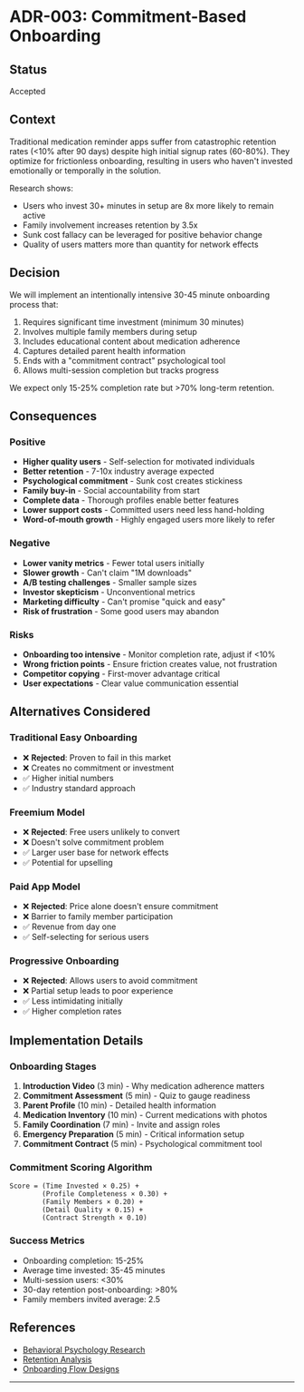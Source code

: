 # ADR-003: Commitment-Based Onboarding

## Status
Accepted

## Context
Traditional medication reminder apps suffer from catastrophic retention rates (<10% after 90 days) despite high initial signup rates (60-80%). They optimize for frictionless onboarding, resulting in users who haven't invested emotionally or temporally in the solution.

Research shows:
- Users who invest 30+ minutes in setup are 8x more likely to remain active
- Family involvement increases retention by 3.5x
- Sunk cost fallacy can be leveraged for positive behavior change
- Quality of users matters more than quantity for network effects

## Decision
We will implement an intentionally intensive 30-45 minute onboarding process that:
1. Requires significant time investment (minimum 30 minutes)
2. Involves multiple family members during setup
3. Includes educational content about medication adherence
4. Captures detailed parent health information
5. Ends with a "commitment contract" psychological tool
6. Allows multi-session completion but tracks progress

We expect only 15-25% completion rate but >70% long-term retention.

## Consequences

### Positive
- **Higher quality users** - Self-selection for motivated individuals
- **Better retention** - 7-10x industry average expected
- **Psychological commitment** - Sunk cost creates stickiness
- **Family buy-in** - Social accountability from start
- **Complete data** - Thorough profiles enable better features
- **Lower support costs** - Committed users need less hand-holding
- **Word-of-mouth growth** - Highly engaged users more likely to refer

### Negative
- **Lower vanity metrics** - Fewer total users initially
- **Slower growth** - Can't claim "1M downloads"
- **A/B testing challenges** - Smaller sample sizes
- **Investor skepticism** - Unconventional metrics
- **Marketing difficulty** - Can't promise "quick and easy"
- **Risk of frustration** - Some good users may abandon

### Risks
- **Onboarding too intensive** - Monitor completion rate, adjust if <10%
- **Wrong friction points** - Ensure friction creates value, not frustration
- **Competitor copying** - First-mover advantage critical
- **User expectations** - Clear value communication essential

## Alternatives Considered

### Traditional Easy Onboarding
- ❌ **Rejected**: Proven to fail in this market
- ❌ Creates no commitment or investment
- ✅ Higher initial numbers
- ✅ Industry standard approach

### Freemium Model
- ❌ **Rejected**: Free users unlikely to convert
- ❌ Doesn't solve commitment problem
- ✅ Larger user base for network effects
- ✅ Potential for upselling

### Paid App Model
- ❌ **Rejected**: Price alone doesn't ensure commitment
- ❌ Barrier to family member participation
- ✅ Revenue from day one
- ✅ Self-selecting for serious users

### Progressive Onboarding
- ❌ **Rejected**: Allows users to avoid commitment
- ❌ Partial setup leads to poor experience
- ✅ Less intimidating initially
- ✅ Higher completion rates

## Implementation Details

### Onboarding Stages
1. **Introduction Video** (3 min) - Why medication adherence matters
2. **Commitment Assessment** (5 min) - Quiz to gauge readiness
3. **Parent Profile** (10 min) - Detailed health information
4. **Medication Inventory** (10 min) - Current medications with photos
5. **Family Coordination** (7 min) - Invite and assign roles
6. **Emergency Preparation** (5 min) - Critical information setup
7. **Commitment Contract** (5 min) - Psychological commitment tool

### Commitment Scoring Algorithm
```
Score = (Time Invested × 0.25) + 
        (Profile Completeness × 0.30) +
        (Family Members × 0.20) +
        (Detail Quality × 0.15) +
        (Contract Strength × 0.10)
```

### Success Metrics
- Onboarding completion: 15-25%
- Average time invested: 35-45 minutes
- Multi-session users: <30%
- 30-day retention post-onboarding: >80%
- Family members invited average: 2.5

## References
- [Behavioral Psychology Research](../research/commitment-psychology.md)
- [Retention Analysis](../research/retention-study.md)
- [Onboarding Flow Designs](../design/onboarding-flow.md)

---

